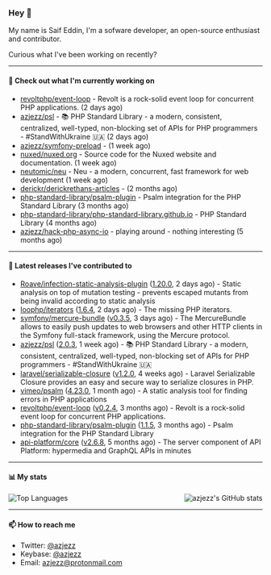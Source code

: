 ### Hey 👋

My name is Saif Eddin, I'm a sofware developer, an open-source enthusiast and contributor.

Curious what I've been working on recently?

---

#### 👷 Check out what I'm currently working on

- [revoltphp/event-loop](https://github.com/revoltphp/event-loop) - Revolt is a rock-solid event loop for concurrent PHP applications. (2 days ago)
- [azjezz/psl](https://github.com/azjezz/psl) - 📚 PHP Standard Library - a modern, consistent, centralized, well-typed, non-blocking set of APIs for PHP programmers - #StandWithUkraine 🇺🇦 (2 days ago)
- [azjezz/symfony-preload](https://github.com/azjezz/symfony-preload) -  (1 week ago)
- [nuxed/nuxed.org](https://github.com/nuxed/nuxed.org) - Source code for the Nuxed website and documentation. (1 week ago)
- [neutomic/neu](https://github.com/neutomic/neu) - Neu - a modern, concurrent, fast framework for web development (1 week ago)
- [derickr/derickrethans-articles](https://github.com/derickr/derickrethans-articles) -  (2 months ago)
- [php-standard-library/psalm-plugin](https://github.com/php-standard-library/psalm-plugin) - Psalm integration for the PHP Standard Library (3 months ago)
- [php-standard-library/php-standard-library.github.io](https://github.com/php-standard-library/php-standard-library.github.io) - PHP Standard Library (4 months ago)
- [azjezz/hack-php-async-io](https://github.com/azjezz/hack-php-async-io) - playing around - nothing interesting  (5 months ago)

---

#### 🔭 Latest releases I've contributed to

- [Roave/infection-static-analysis-plugin](https://github.com/Roave/infection-static-analysis-plugin) ([1.20.0](https://github.com/Roave/infection-static-analysis-plugin/releases/tag/1.20.0), 2 days ago) - Static analysis on top of mutation testing - prevents escaped mutants from being invalid according to static analysis
- [loophp/iterators](https://github.com/loophp/iterators) ([1.6.4](https://github.com/loophp/iterators/releases/tag/1.6.4), 2 days ago) - The missing PHP iterators.
- [symfony/mercure-bundle](https://github.com/symfony/mercure-bundle) ([v0.3.5](https://github.com/symfony/mercure-bundle/releases/tag/v0.3.5), 3 days ago) - The MercureBundle allows to easily push updates to web browsers and other HTTP clients in the Symfony full-stack framework, using the Mercure protocol.
- [azjezz/psl](https://github.com/azjezz/psl) ([2.0.3](https://github.com/azjezz/psl/releases/tag/2.0.3), 1 week ago) - 📚 PHP Standard Library - a modern, consistent, centralized, well-typed, non-blocking set of APIs for PHP programmers - #StandWithUkraine 🇺🇦
- [laravel/serializable-closure](https://github.com/laravel/serializable-closure) ([v1.2.0](https://github.com/laravel/serializable-closure/releases/tag/v1.2.0), 4 weeks ago) - Laravel Serializable Closure provides an easy and secure way to serialize closures in PHP.
- [vimeo/psalm](https://github.com/vimeo/psalm) ([4.23.0](https://github.com/vimeo/psalm/releases/tag/4.23.0), 1 month ago) - A static analysis tool for finding errors in PHP applications
- [revoltphp/event-loop](https://github.com/revoltphp/event-loop) ([v0.2.4](https://github.com/revoltphp/event-loop/releases/tag/v0.2.4), 3 months ago) - Revolt is a rock-solid event loop for concurrent PHP applications.
- [php-standard-library/psalm-plugin](https://github.com/php-standard-library/psalm-plugin) ([1.1.5](https://github.com/php-standard-library/psalm-plugin/releases/tag/1.1.5), 3 months ago) - Psalm integration for the PHP Standard Library
- [api-platform/core](https://github.com/api-platform/core) ([v2.6.8](https://github.com/api-platform/core/releases/tag/v2.6.8), 5 months ago) - The server component of API Platform: hypermedia and GraphQL APIs in minutes

---

#### 📊 My stats

<img align="right" alt="azjezz's GitHub stats" src="https://github-readme-stats.vercel.app/api?username=azjezz&count_private=1&show_icons=true&" />

![Top Languages](https://github-readme-stats.vercel.app/api/top-langs/?username=azjezz)

---

#### 📫 How to reach me

- Twitter: [@azjezz](https://twitter.com/azjezz)
- Keybase: [@azjezz](https://keybase.io/azjezz)
- Email: [azjezz@protonmail.com](mailto://azjezz@protonmail.com)

